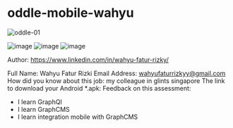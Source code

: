 # oddle-mobile-wahyu

![oddle-01](https://user-images.githubusercontent.com/19926348/172156638-93812fe2-c8bd-4c17-872b-3fc9ae85daa0.gif)

![image](https://user-images.githubusercontent.com/19926348/172156362-0c313ad3-4452-4a57-802d-f1287af550b3.png)
![image](https://user-images.githubusercontent.com/19926348/172156396-8a72dba8-1ac5-4275-a181-43a2a9e29ec8.png)
![image](https://user-images.githubusercontent.com/19926348/172156412-b31f779c-e32d-4a10-8bc1-8370a498a1f4.png)


Author: https://www.linkedin.com/in/wahyu-fatur-rizky/

Full Name: Wahyu Fatur Rizki
Email Address: wahyufaturrizkyy@gmail.com
How did you know about this job: my colleague in glints singapore
The link to download your Android \*.apk:
Feedback on this assessment:

- I learn GraphQl
- I learn GraphCMS
- I learn integration mobile with GraphCMS
